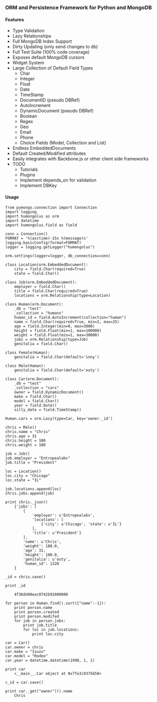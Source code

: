 ### ORM and Persistence Framework for Python and MongoDB

#### Features
* Type Validation
* Lazy Relationships
* Full MongoDB Index Support
* Dirty Updating (only send changes to db)
* Full Test Suite (100% code coverage)
* Exposes default MongoDB cursors 
* Widget System
* Large Collection of Default Field Types
    * Char
    * Integer
    * Float
    * Date
    * TimeStamp
    * DocumentID (pseudo DBRef)
    * AutoIncrement
    * DynamicDocument (pseudo DBRef)
    * Boolean
    * Regex
    * Geo
    * Email
    * Phone
    * Choice Fields (Model, Collection and List)
* Endless EmbeddedDocuments
* Default Created/Modified attributes
* Easily integrates with Backbone.js or other client side frameworks
* TODO
    * Tutorials
    * Plugins
    * Implement depends_on for validation
    * Implement DBKey

#### Usage

    from pymongo.connection import Connection
    import logging
    import humongolus as orm
    import datetime
    import humongolus.field as field

    conn = Connection()
    FORMAT = '%(asctime)-15s %(message)s'
    logging.basicConfig(format=FORMAT)
    logger = logging.getLogger("humongolus")

    orm.settings(logger=logger, db_connection=conn)

    class Location(orm.EmbeddedDocument):
        city = field.Char(required=True)
        state = field.Char()

    class Job(orm.EmbeddedDocument):
        employer = field.Char()
        title = field.Char(required=True)
        locations = orm.Relationship(type=Location)

    class Human(orm.Document):
        _db = "test"
        _collection = "humans"
        human_id = field.AutoIncrement(collection="human")
        name = field.Char(required=True, min=2, max=25)
        age = field.Integer(min=0, max=3000)
        height = field.Float(min=1, max=100000)
        weight = field.Float(min=1, max=30000)
        jobs = orm.Relationship(type=Job)
        genitalia = field.Char()

    class Female(Human):
        genitalia = field.Char(default='inny')

    class Male(Human):
        genitalia = field.Char(default='outy')

    class Car(orm.Document):
        _db = "test"
        _collection = "cars"
        owner = field.DynamicDocument()
        make = field.Char()
        model = field.Char()
        year = field.Date()
        silly_date = field.TimeStamp()    

    Human.cars = orm.Lazy(type=Car, key='owner._id')

    chris = Male()
    chris.name = "Chris"
    chris.age = 31
    chris.height = 100
    chris.weight = 180

    job = Job()
    job.employer = "Entropealabs"
    job.title = "President"

    loc = Location()
    loc.city = "Chicago"
    loc.state = "IL"

    job.locations.append(loc)
    chris.jobs.append(job)

    print chris._json()
        {'jobs': [
            {
                'employer': u'Entropealabs', 
                'locations': [
                    {'city': u'Chicago', 'state': u'IL'}
                ], 
                'title': u'President'}
            ], 
            'name': u'Chris', 
            'weight': 180.0, 
            'age': 31, 
            'height': 100.0, 
            'genitalia': u'outy', 
            'human_id': 1328
        }

    _id = chris.save()

    print _id

        4f36dd48eac0742b92000000
   
    for person in Human.find().sort({"name":-1}):
        print person.name
        print person.created
        print person.modifed
        for job in person.jobs:
            print job.title
            for loc in job.locations:
                print loc.city

    car = Car()
    car.owner = chris
    car.make = "Isuzu"
    car.model = "Rodeo"
    car.year = datetime.datetime(1998, 1, 1)

    print car
        <__main__.Car object at 0x7fe3c9375650>

    c_id = car.save()

    print car._get("owner")().name
        Chris
